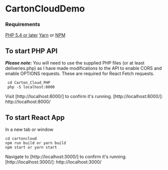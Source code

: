# CartonCloudDemo
### Requirements
[PHP 5.4 or later](http://php.net/manual/en/install.php)
[Yarn](https://yarnpkg.com/lang/en/docs/install/) or [NPM](https://docs.npmjs.com/cli/install)

## To start PHP API
**_Please note:_** You will need to use the supplied PHP files (or at least deliveries.php) as I have made modifications to the API to enable CORS and enable OPTIONS requests.  These are required for React Fetch requests.
```
 cd Carton_Cloud_PHP
 php -S localhost:8000
```
Visit [http://localhost:8000/] to confirm it's running.
[http://localhost:8000/]: http://localhost:8000/

## To start React App
In a new tab or window
```
cd cartoncloud
npm run build or yarn build
npm start or yarn start

```
Navigate to [http://localhost:3000/] to confirm it's running.
[http://localhost:3000/]: http://localhost:3000/